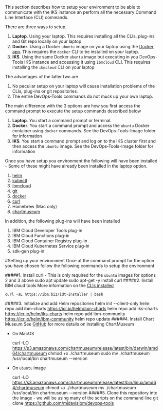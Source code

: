 This section describes how to setup your environment to be able to communicate with the IKS instance an perform all the necessary Command Line Interface (CLI) commands. 

There are three ways to setup.
1. **Laptop**. Using your laptop. This requires installing all the CLIs, plug-ins and Git repo locally on your laptop.
2. **Docker**. Using a Docker `ubuntu` image on your laptop using the [Docker app](https://www.docker.com/get-started). This requires the `docker` CLI to be installed on your laptop.
3. **IKS**. Using the same Docker `ubuntu` image but executing in you DevOps-Tools IKS instance and accessing it using `ibmcloud` CLI. This requires installing the `ibmcloud` CLI on your laptop

The advantages of the latter two are 
1. No peculiar setup on your laptop will cause installation problems of the CLIs, plug-ins or git repositories. 
2. The entire DevOps-Tools commands do not muck up your own laptop.

The main difference with the 3 options are how you first access the command prompt to execute the setup commands described below
1. **Laptop**. You start a command prompt or terminal. 
2. **Docker**. You start a command prompt and access the `ubuntu` Docker container using `docker` commands. See the DevOps-Tools-Image folder for information
3. **IKS**. You start a command prompt and log on to the IKS cluster first and then access the `ubuntu` image. See the DevOps-Tools-Image folder for information

Once you have setup you environment the following will have been installed - Some of these might have already been installed in the laptop option.
1. [helm](https://helm.sh/docs/)
1. [kubectl](https://kubernetes.io/docs/reference/kubectl/overview/)
1. [ibmcloud](https://cloud.ibm.com/docs/cli?topic=cloud-cli-ibmcloud_cli)
1. [git](https://git-scm.com/docs)
1. [docker](https://docs.docker.com/engine/reference)
1. [curl](https://ec.haxx.se/cmdline-options.html)
1. Homebrew (Mac only)
1. [chartmuseum](https://chartmuseum.com/docs/#configuration)

In addition, the following plug-ins will have been installed
1. IBM Cloud Developer Tools plug-in
2. IBM Cloud Functions plug-in
3. IBM Cloud Container Registry plug-in
4. IBM Cloud Kubernetes Service plug-in
5. sdk-gen plug-in

#Setting up your environment
Once at the command prompt for the option you have chosen follow the following commands to setup the environment

#####1. Install curl - This is only required for the `ubuntu` images for options 2 and 3 above
	sudo apt update
	sudo apt-get -y install curl
#####2. Install IBM cloud tools
More information on the [CLIs installed](https://cloud.ibm.com/docs/cli?topic=cloud-cli-ibmcloud-cli)

	curl -sL https://ibm.biz/idt-installer | bash
#####3. Initialize and add Helm repositories
	helm init --client-only
	helm repo add ibm-charts https://icr.io/helm/ibm-charts
	helm repo add iks-charts https://icr.io/helm/iks-charts
	helm repo add ibm-community https://icr.io/helm/ibm-community
	helm repo update
#####4. Install Chart Museum
See [GitHub](https://github.com/helm/chartmuseum) for more details on installing ChartMuseum
* On MacOS

	curl -LO https://s3.amazonaws.com/chartmuseum/release/latest/bin/darwin/amd64/chartmuseum
	chmod +x ./chartmuseum
	sudo mv ./chartmuseum /usr/local/bin
	chartmuseum --version
* On `ubuntu` image

	curl -LO https://s3.amazonaws.com/chartmuseum/release/latest/bin/linux/amd64/chartmuseum
	chmod +x ./chartmuseum
	mv ./chartmuseum /usr/local/bin
	chartmuseum --version
#####5. Clone this repository into the image - we will be using many of the scripts on the command line
	git clone https://github.com/mjdavisibm/devops-tools